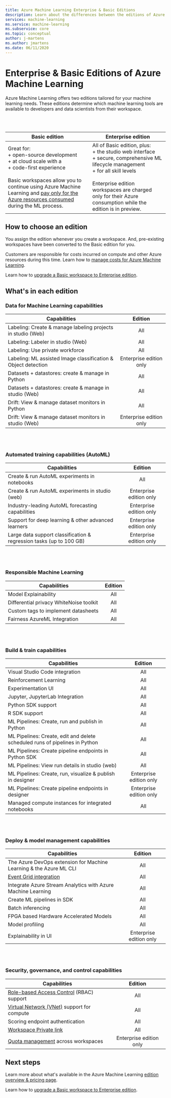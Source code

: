 ```yaml
---
title: Azure Machine Learning Enterprise & Basic Editions
description: Learn about the differences between the editions of Azure Machine Learning.
services: machine-learning
ms.service: machine-learning
ms.subservice: core
ms.topic: conceptual
author: j-martens
ms.author: jmartens
ms.date: 06/11/2020
---
```


# Enterprise & Basic Editions of Azure Machine Learning 

Azure Machine Learning offers two editions tailored for your machine learning needs. These editions determine which machine learning tools are available to developers and data scientists from their workspace.

<br/>
<br/>

| Basic edition | Enterprise edition                 |
|------------------------------------------------------------------------------------|-----------|
|Great for: <br/>+ open-source development <br/>+ at cloud scale with a<br/>+ code-first experience <br/><br/>Basic workspaces allow you to continue using Azure Machine Learning and [pay only for the Azure resources consumed](concept-plan-manage-cost.md) during the ML process. |All of Basic edition, plus:<br/>+ the studio web interface <br/>+ secure, comprehensive ML lifecycle management <br/>+ for all skill levels<br/><br/>Enterprise edition workspaces are charged only for their Azure consumption while the edition is in preview. |

## How to choose an edition

You assign the edition whenever you create a workspace. And, pre-existing workspaces have been converted to the Basic edition for you. 

Customers are responsible for costs incurred on compute and other Azure resources during this time. Learn how to [manage costs for Azure Machine Learning](concept-plan-manage-cost.md).

Learn how to [upgrade a Basic workspace to Enterprise edition](how-to-manage-workspace.md#upgrade). 


## What's in each edition

### Data for Machine Learning capabilities  

| Capabilities                     | Edition                 |
|------------------------------------------------------------------------------------|:-----------:|
| Labeling: Create & manage labeling projects in studio (Web)                                                | All                     |
| Labeling: Labeler in studio (Web)                                    | All                     |
| Labeling: Use private workforce                               | All                     |
| Labeling: ML assisted Image classification & Object detection                  | Enterprise edition only |
| Datasets + datastores: create & manage in Python                       | All                     |
| Datasets + datastores: create & manage in studio (Web)                         | All                     |
| Drift: View & manage dataset monitors in Python                           | All                     |
| Drift: View & manage dataset monitors in studio (Web)                            | Enterprise edition only |


<br/>
<br/>

### Automated training capabilities (AutoML)

| Capabilities    | Edition                 |
|------------------------------------------------------------------------------------|:-----------:|
| Create & run AutoML experiments in notebooks               | All                     |
| Create & run  AutoML experiments in studio (web)   | Enterprise edition only |
| Industry-leading  AutoML forecasting capabilities             | Enterprise edition only |
| Support for deep learning & other advanced learners | Enterprise edition only |
| Large data support classification & regression tasks (up to 100 GB)                     | Enterprise edition only |


<br/>
<br/>

### Responsible Machine Learning

| Capabilities    | Edition                 |
|------------------------------------------------------------------------------------|:-----------:|
| Model Explainability                                              | All                     |
| Differential privacy WhiteNoise toolkit                           | All                     |
| Custom tags to implement datasheets     | All                     |
| Fairness AzureML Integration                                      | All                     |

<br/>
<br/>


### Build & train capabilities

| Capabilities    | Edition                 |
|------------------------------------------------------------------------------------|:-----------:|
| Visual Studio Code integration                                                     | All                     |
| Reinforcement Learning                                                             | All                     |
| Experimentation UI                                                                 | All                     |
| Jupyter, JupyterLab Integration                                                    | All                     |
| Python SDK support                                                                 | All                     |
| R SDK support                                                                      | All                     |
| ML Pipelines: Create, run and publish  in Python                           | All                     |
| ML Pipelines: Create, edit and delete scheduled runs of pipelines in Python| All                     |
| ML Pipelines: Create pipeline endpoints in Python SDK                                   | All                     |
| ML Pipelines: View run details in studio (web)                                              | All                     |
| ML Pipelines: Create, run, visualize & publish in designer                  | Enterprise edition only |
| ML Pipelines: Create pipeline endpoints in designer | Enterprise edition only |
| Managed compute instances for integrated notebooks                                 | All                     |


<br/>
<br/>

### Deploy & model management capabilities

| Capabilities                            | Edition                 |
|------------------------------------------------------------------------------------|:-----------:|
| The Azure DevOps extension for Machine Learning & the Azure ML CLI                 | All                     |
| [Event Grid integration](how-to-use-event-grid.md)                                                             | All                     |
| Integrate Azure Stream Analytics with Azure Machine Learning                       | All                     |
| Create ML pipelines in SDK                                                         | All                     |
| Batch inferencing                                                                  | All                     |
| FPGA based Hardware Accelerated Models                                             | All                     |
| Model profiling                                                                    | All                     |
| Explainability in UI                                                               | Enterprise edition only |

<br/>
<br/>

### Security, governance, and control capabilities

| Capabilities     | Edition                 |
|------------------------------------------------------------------------------------|:-----------:|
| [Role-based Access Control](how-to-assign-roles.md) (RBAC) support                                           | All                     |
| [Virtual Network (VNet)](how-to-enable-virtual-network.md) support for compute                                         | All                     |
| Scoring endpoint authentication                                                    | All                     |
| [Workspace Private link](how-to-configure-private-link.md)                                                            | All                     |
| [Quota management](how-to-manage-quotas.md) across workspaces                                                 | Enterprise edition only |

## Next steps

Learn more about what's available in the Azure Machine Learning [edition overview & pricing page](https://azure.microsoft.com/pricing/details/machine-learning/). 

Learn how to [upgrade a Basic workspace to Enterprise edition](how-to-manage-workspace.md#upgrade). 